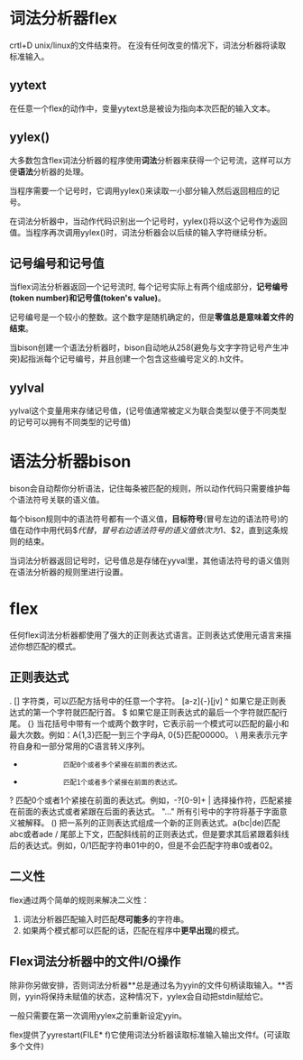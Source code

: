 # 词法分析器flex
crtl+D unix/linux的文件结束符。
在没有任何改变的情况下，词法分析器将读取标准输入。
## yytext
在任意一个flex的动作中，变量yytext总是被设为指向本次匹配的输入文本。
## yylex()
大多数包含flex词法分析器的程序使用**词法**分析器来获得一个记号流，这样可以方便**语法**分析器的处理。

当程序需要一个记号时，它调用yylex()来读取一小部分输入然后返回相应的记号。

在词法分析器中，当动作代码识别出一个记号时，yylex()将以这个记号作为返回值。当程序再次调用yylex()时，词法分析器会以后续的输入字符继续分析。
## 记号编号和记号值

当flex词法分析器返回一个记号流时, 每个记号实际上有两个组成部分，**记号编号(token number)**和**记号值(token's value)**。

记号编号是一个较小的整数。这个数字是随机确定的，但是**零值总是意味着文件的结束**。

当bison创建一个语法分析器时，bison自动地从258(避免与文字字符记号产生冲突)起指派每个记号编号，并且创建一个包含这些编号定义的.h文件。

## yylval
yylval这个变量用来存储记号值，(记号值通常被定义为联合类型以便于不同类型的记号可以拥有不同类型的记号值)

# 语法分析器bison
bison会自动帮你分析语法，记住每条被匹配的规则，所以动作代码只需要维护每个语法符号关联的语义值。

每个bison规则中的语法符号都有一个语义值，**目标符号**(冒号左边的语法符号)的值在动作中用代码$$代替，冒号右边语法符号的语义值依次为$1、$2，直到这条规则的结束。

当词法分析器返回记号时，记号值总是存储在yyval里，其他语法符号的语义值则在语法分析器的规则里进行设置。

# flex
任何flex词法分析器都使用了强大的正则表达式语言。正则表达式使用元语言来描述你想匹配的模式。
## 正则表达式
.
[]              字符类，可以匹配方括号中的任意一个字符。
[a-z]{-}[jv]
^               如果它是正则表达式的第一个字符就匹配行首。
$               如果它是正则表达式的最后一个字符就匹配行尾。
{}              当花括号中带有一个或两个数字时，它表示前一个模式可以匹配的最小和最大次数。例如：A{1,3}匹配一到三个字母A, 0{5}匹配00000。
\               用来表示元字符自身和一部分常用的C语言转义序列。
*               匹配0个或者多个紧接在前面的表达式。
+               匹配1个或者多个紧接在前面的表达式。
?               匹配0个或者1个紧接在前面的表达式。例如，-?[0-9]+
|               选择操作符，匹配紧接在前面的表达式或者紧跟在后面的表达式。
"..."           所有引号中的字符将基于字面意义被解释。
()              把一系列的正则表达式组成一个新的正则表达式。a(bc|de)匹配abc或者ade
/               尾部上下文，匹配斜线前的正则表达式，但是要求其后紧跟着斜线后的表达式。例如，0/1匹配字符串01中的0，但是不会匹配字符串0或者02。
## 二义性
flex通过两个简单的规则来解决二义性：
1. 词法分析器匹配输入时匹配**尽可能多**的字符串。
2. 如果两个模式都可以匹配的话，匹配在程序中**更早出现**的模式。
## Flex词法分析器中的文件I/O操作
除非你另做安排，否则词法分析器**总是通过名为yyin的文件句柄读取输入。**否则，yyin将保持未赋值的状态，这种情况下，yylex会自动把stdin赋给它。

一般只需要在第一次调用yylex之前重新设定yyin。

flex提供了yyrestart(FILE* f)它使用词法分析器读取标准输入输出文件f。(可读取多个文件)